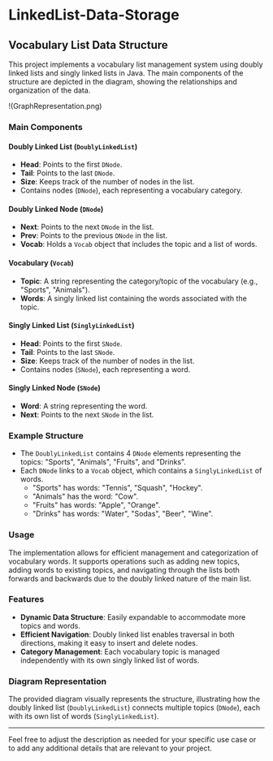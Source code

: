 # LinkedList-Data-Storage

## Vocabulary List Data Structure

This project implements a vocabulary list management system using doubly linked lists and singly linked lists in Java. The main components of the structure are depicted in the diagram, showing the relationships and organization of the data.

!(GraphRepresentation.png)

### Main Components

#### Doubly Linked List (`DoublyLinkedList`)

- **Head**: Points to the first `DNode`.
- **Tail**: Points to the last `DNode`.
- **Size**: Keeps track of the number of nodes in the list.
- Contains nodes (`DNode`), each representing a vocabulary category.

#### Doubly Linked Node (`DNode`)

- **Next**: Points to the next `DNode` in the list.
- **Prev**: Points to the previous `DNode` in the list.
- **Vocab**: Holds a `Vocab` object that includes the topic and a list of words.

#### Vocabulary (`Vocab`)

- **Topic**: A string representing the category/topic of the vocabulary (e.g., "Sports", "Animals").
- **Words**: A singly linked list containing the words associated with the topic.

#### Singly Linked List (`SinglyLinkedList`)

- **Head**: Points to the first `SNode`.
- **Tail**: Points to the last `SNode`.
- **Size**: Keeps track of the number of nodes in the list.
- Contains nodes (`SNode`), each representing a word.

#### Singly Linked Node (`SNode`)

- **Word**: A string representing the word.
- **Next**: Points to the next `SNode` in the list.

### Example Structure

- The `DoublyLinkedList` contains 4 `DNode` elements representing the topics: "Sports", "Animals", "Fruits", and "Drinks".
- Each `DNode` links to a `Vocab` object, which contains a `SinglyLinkedList` of words.
  - "Sports" has words: "Tennis", "Squash", "Hockey".
  - "Animals" has the word: "Cow".
  - "Fruits" has words: "Apple", "Orange".
  - "Drinks" has words: "Water", "Sodas", "Beer", "Wine".

### Usage

The implementation allows for efficient management and categorization of vocabulary words. It supports operations such as adding new topics, adding words to existing topics, and navigating through the lists both forwards and backwards due to the doubly linked nature of the main list.

### Features

- **Dynamic Data Structure**: Easily expandable to accommodate more topics and words.
- **Efficient Navigation**: Doubly linked list enables traversal in both directions, making it easy to insert and delete nodes.
- **Category Management**: Each vocabulary topic is managed independently with its own singly linked list of words.

### Diagram Representation

The provided diagram visually represents the structure, illustrating how the doubly linked list (`DoublyLinkedList`) connects multiple topics (`DNode`), each with its own list of words (`SinglyLinkedList`).

---

Feel free to adjust the description as needed for your specific use case or to add any additional details that are relevant to your project.
